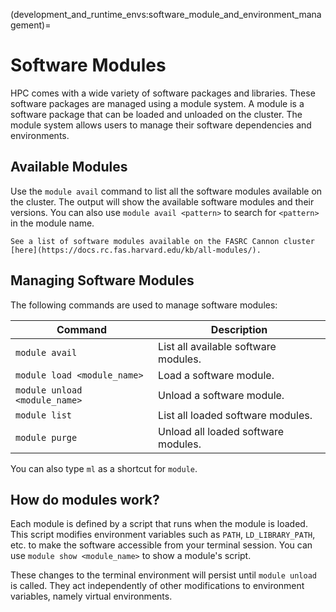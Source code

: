 (development_and_runtime_envs:software_module_and_environment_management)=
# Software Modules

HPC comes with a wide variety of software packages and libraries. These software packages are managed using a module system. A module is a software package that can be loaded and unloaded on the cluster. The module system allows users to manage their software dependencies and environments.

## Available Modules

Use the `module avail` command to list all the software modules available on the cluster. The output will show the available software modules and their versions. You can also use `module avail <pattern>` to search for `<pattern>` in the module name.

```{note}
See a list of software modules available on the FASRC Cannon cluster [here](https://docs.rc.fas.harvard.edu/kb/all-modules/).
```

## Managing Software Modules

The following commands are used to manage software modules:


| Command                       | Description                          | 
|-------------------------------|--------------------------------------|
| `module avail`                | List all available software modules. |
| `module load <module_name>`   | Load a software module.              |
| `module unload <module_name>` | Unload a software module.            |
| `module list`                 |  List all loaded software modules.   |
| `module purge`                | Unload all loaded software modules.  |

You can also type `ml` as a shortcut for `module`.

## How do modules work?

Each module is defined by a script that runs when the module is loaded.
This script modifies environment variables such as `PATH`, `LD_LIBRARY_PATH`, etc. to make the software accessible from your terminal session.
You can use `module show <module_name>` to show a module's script.

These changes to the terminal environment will persist until `module unload` is called.
They act independently of other modifications to environment variables, namely virtual environments.
